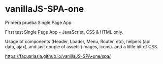 # vanillaJS-SPA-one
Primera prueba Single Page App 

First test Single Page App - JavaScript, CSS & HTML only.

Usage of components (Header, Loader, Menu, Router, etc), 
helpers (api data, ajax), and just couple of assets (images, icons).
and a little bit of CSS.


https://facuariasla.github.io/vanillaJS-SPA-one/spa/
